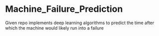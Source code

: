 # Machine_Failure_Prediction
Given repo implements deep learning algorithms to predict the time after which the machine would likely run into a failure

